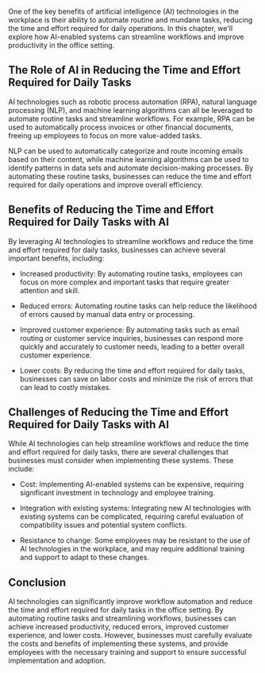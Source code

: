 
One of the key benefits of artificial intelligence (AI) technologies in the workplace is their ability to automate routine and mundane tasks, reducing the time and effort required for daily operations. In this chapter, we'll explore how AI-enabled systems can streamline workflows and improve productivity in the office setting.

The Role of AI in Reducing the Time and Effort Required for Daily Tasks
-----------------------------------------------------------------------

AI technologies such as robotic process automation (RPA), natural language processing (NLP), and machine learning algorithms can all be leveraged to automate routine tasks and streamline workflows. For example, RPA can be used to automatically process invoices or other financial documents, freeing up employees to focus on more value-added tasks.

NLP can be used to automatically categorize and route incoming emails based on their content, while machine learning algorithms can be used to identify patterns in data sets and automate decision-making processes. By automating these routine tasks, businesses can reduce the time and effort required for daily operations and improve overall efficiency.

Benefits of Reducing the Time and Effort Required for Daily Tasks with AI
-------------------------------------------------------------------------

By leveraging AI technologies to streamline workflows and reduce the time and effort required for daily tasks, businesses can achieve several important benefits, including:

* Increased productivity: By automating routine tasks, employees can focus on more complex and important tasks that require greater attention and skill.

* Reduced errors: Automating routine tasks can help reduce the likelihood of errors caused by manual data entry or processing.

* Improved customer experience: By automating tasks such as email routing or customer service inquiries, businesses can respond more quickly and accurately to customer needs, leading to a better overall customer experience.

* Lower costs: By reducing the time and effort required for daily tasks, businesses can save on labor costs and minimize the risk of errors that can lead to costly mistakes.

Challenges of Reducing the Time and Effort Required for Daily Tasks with AI
---------------------------------------------------------------------------

While AI technologies can help streamline workflows and reduce the time and effort required for daily tasks, there are several challenges that businesses must consider when implementing these systems. These include:

* Cost: Implementing AI-enabled systems can be expensive, requiring significant investment in technology and employee training.

* Integration with existing systems: Integrating new AI technologies with existing systems can be complicated, requiring careful evaluation of compatibility issues and potential system conflicts.

* Resistance to change: Some employees may be resistant to the use of AI technologies in the workplace, and may require additional training and support to adapt to these changes.

Conclusion
----------

AI technologies can significantly improve workflow automation and reduce the time and effort required for daily tasks in the office setting. By automating routine tasks and streamlining workflows, businesses can achieve increased productivity, reduced errors, improved customer experience, and lower costs. However, businesses must carefully evaluate the costs and benefits of implementing these systems, and provide employees with the necessary training and support to ensure successful implementation and adoption.
